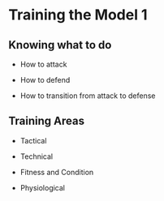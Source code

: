 # Training the Model 1

## Knowing what to do

- How to attack

- How to defend

- How to transition from attack to defense

## Training Areas

- Tactical

- Technical

- Fitness and Condition

- Physiological